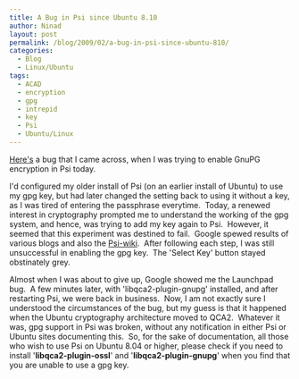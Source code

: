 ```yaml
---
title: A Bug in Psi since Ubuntu 8.10
author: Ninad
layout: post
permalink: /blog/2009/02/a-bug-in-psi-since-ubuntu-810/
categories:
  - Blog
  - Linux/Ubuntu
tags:
  - ACAD
  - encryption
  - gpg
  - intrepid
  - key
  - Psi
  - Ubuntu/Linux
---
```

[Here's][1] a bug that I came across, when I was trying to enable GnuPG encryption in Psi today.

I'd configured my older install of Psi (on an earlier install of Ubuntu) to use my gpg key, but had later changed the setting back to using it without a key, as I was tired of entering the passphrase everytime.  Today, a renewed interest in cryptography prompted me to understand the working of the gpg system, and hence, was trying to add my key again to Psi.  However, it seemed that this experiment was destined to fail.  Google spewed results of various blogs and also the [Psi-wiki][2].  After following each step, I was still unsuccessful in enabling the gpg key.  The 'Select Key' button stayed obstinately grey.

Almost when I was about to give up, Google showed me the Launchpad bug.  A few minutes later, with 'libqca2-plugin-gnupg' installed, and after restarting Psi, we were back in business.  Now, I am not exactly sure I understood the circumstances of the bug, but my guess is that it happened when the Ubuntu cryptography architecture moved to QCA2.  Whatever it was, gpg support in Psi was broken, without any notification in either Psi or Ubuntu sites documenting this.  So, for the sake of documentation, all those who wish to use Psi on Ubuntu 8.04 or higher, please check if you need to install '**libqca2-plugin-ossl**' and '**libqca2-plugin-gnupg**' when you find that you are unable to use a gpg key.

 [1]: https://bugs.launchpad.net/ubuntu/+source/psi/+bug/212813
 [2]: http://psi-im.org/wiki/Encryption
